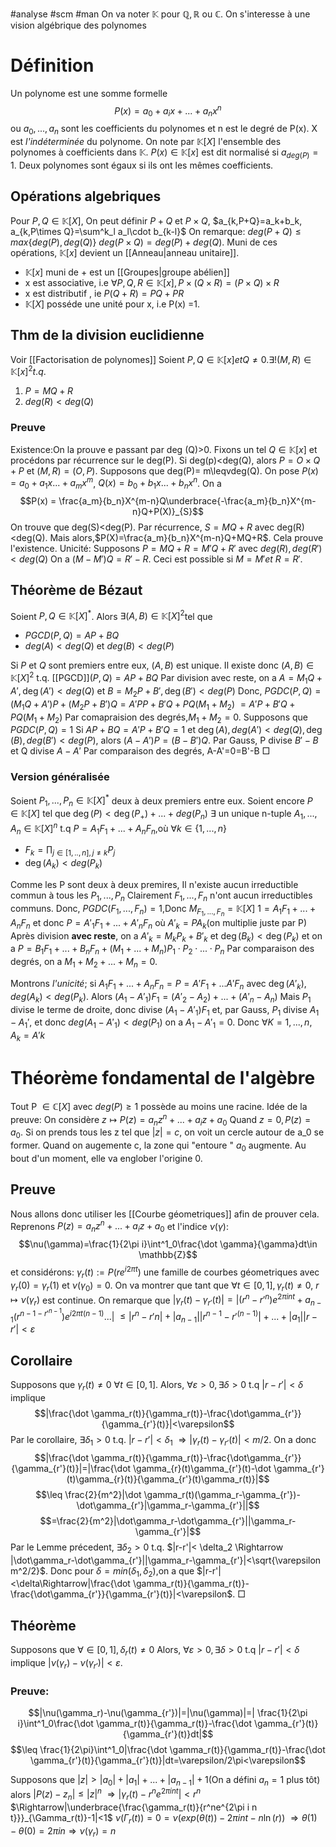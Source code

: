 #analyse #scm #man
On va noter $\mathbb{K}$ pour $\mathbb{Q},\mathbb{R}$ ou $\mathbb{C}$. On s'interesse à une vision algébrique des polynomes
# Définition
Un polynome est une somme formelle 
$$P(x)= a_0 + a_ix +...+a_nx^n$$
ou $a_0,...,a_n$ sont les coefficients du polynomes et n est le degré de P(x).
X est _l'indéterminée_ du polynome. On note par $\mathbb{K}[X]$ l'ensemble des polynomes à coefficients dans $\mathbb{K}$.
$P(x)\in \mathbb{K}[x]$ est dit normalisé si $a_{deg(P)}=1$. Deux polynomes sont égaux si ils ont les mêmes coefficients.
## Opérations algebriques
Pour $P,Q \in \mathbb{K}[X]$, On peut définir $P+Q$ et $P\times Q$, 
$a_{k,P+Q}=a_k+b_k, a_{k,P\times Q}=\sum^k_l a_l\cdot b_{k-l}$
On remarque:
$deg(P+Q)\leq max \lbrace deg(P),deg(Q) \rbrace$
$deg(P\times Q)= deg(P)+deg(Q)$.
Muni de ces opérations, $\mathbb{K}[x]$ devient un [[Anneau|anneau unitaire]].
- $\mathbb{K}[x]$ muni de + est un [[Groupes|groupe abélien]]
- x est associative, i.e $\forall P,Q,R \in \mathbb{K}[x], P\times(Q\times R)= (P\times Q)\times R$
- x est distributif
, ie $P(Q+R)= PQ+ PR$
- $\mathbb{K}[X]$ posséde une unité
 pour x, i.e P(x) =1. 
## Thm de la division euclidienne
Voir [[Factorisation de polynomes]]
Soient $P,Q \in \mathbb{K}[x] et Q \neq 0. \exists!(M,R)\in \mathbb{K}[x]^2 t.q.$
1. $P = MQ + R$
2. $deg(R)<deg(Q)$
### Preuve
Existence:On la prouve e passant par deg (Q)>0. Fixons un tel $Q \in \mathbb{K}[x]$  et procédons par récurrence sur le deg(P). Si deg(p)<deg(Q), alors $P = O\times Q+P$ et $(M,R)= (O,P)$.
Supposons que deg(P)= m\leqvdeg(Q). On pose $P(x)= a_0+a_1 x...+a_mx^m$, $Q(x)= b_0+b_1 x...+b_nx^n$. On a $$P(x) = \frac{a_m}{b_n}X^{m-n}Q\underbrace{-\frac{a_m}{b_n}X^{m-n}Q+P(X)}_{S}$$
On trouve que deg(S)<deg(P). Par récurrence, $S = MQ + R$ avec deg(R)<deg(Q). Mais alors,$P(X)=\frac{a_m}{b_n}X^{m-n}Q+MQ+R$. Cela prouve l'existence.
Unicité:
Supposons $P=MQ+R= M'Q + R'$ avec $deg(R), deg(R')< deg(Q)$ On a $(M-M')Q = R'-R.$ Ceci est possible si $M=M' et\ R = R'$.
## Théorème de Bézaut
Soient $P,Q \in \mathbb{K}[X]^*$. Alors $\exists(A,B)\in \mathbb{K}[X]^2$tel que 
- $PGCD(P,Q)= AP+BQ$
- $deg(A)<deg(Q)$ et $deg(B)<deg(P)$

Si $P$ et $Q$ sont premiers entre eux, $(A,B)$ est unique.
Il existe donc $(A,B)\in \mathbb{K}[X]^2$ t.q. [[PGCD]]$(P,Q)= AP + BQ$
Par division avec reste, on a $A = M_1Q + A',\deg(A')<deg(Q)$ et $B = M_2P + B',\deg(B')<deg(P)$
Donc, $PGDC(P,Q)=(M_1Q+A')P+(M_2P+B')Q= A'PP+B'Q+PQ(M_1+M_2)$
$=A'P+B'Q+PQ(M_1+M_2)$
Par comapraision des degrés,$M_1+M_2 =0$.
Supposons que $PGDC(P,Q)=1$
Si $AP+BQ=A'P+B'Q=1$ et $\deg(A),deg(A')<deg(Q),\deg(B),deg(B')<deg(P)$, alors $(A-A')P=(B-B')Q$. Par Gauss, P divise $B'-B$ et Q divise $A-A'$
Par comparaison des degrés, A-A'=0=B'-B
$\Box$
### Version généralisée
Soient $P_1,...,P_n\in \mathbb{K}[X]^*$ deux à deux premiers entre eux. Soient encore $P\in \mathbb{K}[X]$ tel que $\deg(P)<\deg(P_+)+...+deg(P_n)$
$\exists$ un unique n-tuple $A_1,...,A_n\in \mathbb{K}[X]^n$
t.q
$P= A_1F_1+...+A_nF_n,$où $\forall k \in \lbrace 1,...,n\rbrace$
- $F_k=\prod_{j\in[1,..,n],j\neq k}P_j$
- $\deg(A_k)<deg(P_k)$

Comme les P sont deux à deux premires, Il n'existe aucun irreductible commun à tous les $P_1,...,P_n$
Clairement $F_1,...,F_n$ n'ont aucun irreductibles communs.
Donc, $PGDC(F_1,...,F_n)=1$,Donc $M_{F_1,...,F_n}=\mathbb{K}[X]$
$1 =A_1F_1+...+A_nF_n$ 
et donc $P=A'_1F_1+...+A'_nF_n$ où $A'_k = PA_k$(on multiplie juste par P)
Après division __avec reste__, on a $A'_k=M_kP_k+B'_k$ et $\deg(B_k)<\deg(P_k)$ et on a 
$P =B_1F_1+...+B_nF_n+(M_1+...+M_n)P_1\cdot P_2\cdot ...\cdot P_n$
Par comparaison des degrés, on a $M_1+M_2+...+M_n= 0$.

Montrons _l'unicité_; si $A_1F_1+...+A_nF_n=P=A'F_1+...A'F_n$ avec $\deg(A'_k),deg(A_k)<deg(P_k)$.
Alors $(A_1-A'_1)F_1=(A'_2-A_2)+...+(A'_n-A_n)$ Mais $P_1$ divise le terme de droite, donc divise $(A_1-A'_1)F_1$ et, par Gauss, $P_1$ divise $A_1-A_1'$, et donc $deg(A_1-A'_1)<deg(P_1)$ on a $A_1-A'_1=0$.
Donc $\forall K =1,...,n, A_k=A'k$

# Théorème fondamental de l'algèbre
Tout P $\in\mathbb{C}[X]$ avec $deg(P) \geq 1$ possède au moins une racine.
Idée de la preuve:
On considère $z\mapsto P(z)=a_nz^n+...+a_iz+a_0$
Quand $z=0, P(z)=a_0$. Si on prends tous les z tel que $|z|=c$, on voit un cercle autour de a_0 se former. Quand on augemente c, la zone qui "entoure " $a_0$ augmente. Au bout d'un moment, elle va englober l'origine 0.

## Preuve
Nous allons donc utiliser les [[Courbe géometriques]] afin de prouver cela.
Reprenons $P(z)=a_nz^n+...+a_iz+a_0$ et l'indice $\nu(\gamma):$
$$\nu(\gamma)=\frac{1}{2\pi i}\int^1_0\frac{\dot \gamma}{\gamma}dt\in \mathbb{Z}$$
et considérons:
$\gamma_r(t):=P(re^{i2\pi t})$ une famille de courbes géometriques avec $\gamma_r(0)=\gamma_r(1)$ et $\nu(\gamma_0)=0$. On va montrer que tant que $\forall t \in [0,1], \gamma_r(t)\neq 0,$
$r \mapsto\nu(\gamma_r)$ est continue.
On remarque que $|\gamma_r(t)-\gamma_{r'}(t)|=|(r^n-r'^n)e^{2\pi i nt}+a_{n-1}(r^{n-1-r'^{n-1}})e^{i2\pi t (n-1)}...|$
$\leq|r^n-r'n|+|a_{n-1}||r^{n-1}-r'^{(n-1)}|+...+|a_1||r-r'|< \varepsilon$
## Corollaire
Supposons que $\gamma_r(t)\neq 0 \ \forall t\in [0,1]$. Alors, $\forall \varepsilon>0, \exists \delta >0$ t.q $|r-r'|<\delta$ implique
$$|\frac{\dot \gamma_r(t)}{\gamma_r(t)}-\frac{\dot\gamma_{r'}}{\gamma_{r'}(t)}|<\varepsilon$$
Par le corollaire, $\exists  \delta_1>0$ t.q. $|r-r'|< \delta_1$
$\Rightarrow|\gamma_r(t)-\gamma_{r'}(t)|<m/2$.
On a donc 
$$|\frac{\dot \gamma_r(t)}{\gamma_r(t)}-\frac{\dot\gamma_{r'}}{\gamma_{r'}(t)}|=|\frac{\dot \gamma_{r}(t)\gamma_{r'}(t)-\dot \gamma_{r'}(t)\gamma_{r}(t)}{\gamma_{r'}(t)\gamma_r(t)}|$$
$$\leq \frac{2}{m^2}|\dot \gamma_r(t)(\gamma_r-\gamma_{r'})-\dot\gamma_{r'}|\gamma_r-\gamma_{r'}||$$
$$=\frac{2}{m^2}|\dot\gamma_r-\dot\gamma_{r'}||\gamma_r-\gamma_{r'}|$$
Par le Lemme précedent, $\exists  \delta_2>0$ t.q. $|r-r'|< \delta_2 \Rightarrow |\dot\gamma_r-\dot\gamma_{r'}||\gamma_r-\gamma_{r'}|<\sqrt{\varepsilon m^2/2}$.
Donc pour $\delta = min(\delta_1,\delta_2)$,on a que
$|r-r'|<\delta\Rightarrow|\frac{\dot \gamma_r(t)}{\gamma_r(t)}-\frac{\dot\gamma_{r'}}{\gamma_{r'}(t)}|<\varepsilon$.
$\Box$
## Théorème
Supposons que $\forall \in [0,1], \delta_r(t)\neq 0$
Alors, $\forall\varepsilon >0,\exists \delta>0$ t.q $|r-r'|<\delta$ implique $|\nu(\gamma_r)-\nu(\gamma_{r'})|<\varepsilon$.
### Preuve: 
$$|\nu(\gamma_r)-\nu(\gamma_{r'})|=|\nu(\gamma)|=| \frac{1}{2\pi i}\int^1_0\frac{\dot \gamma_r(t)}{\gamma_r(t)}-\frac{\dot \gamma_{r'}(t)}{\gamma_{r'}(t)}dt|$$
$$\leq \frac{1}{2\pi}\int^1_0|\frac{\dot \gamma_r(t)}{\gamma_r(t)}-\frac{\dot \gamma_{r'}(t)}{\gamma_{r'}(t)}|dt=\varepsilon/2\pi<\varepsilon$$

Supposons que $|z|>|a_0|+|a_1|+...+|a_{n-1}|+1$(On a défini $a_n = 1$ plus tôt)
alors $|P(z)-z_n|\leq|z|^n$
$\Rightarrow|\gamma_r(t)-r^ne^{2\pi i n t}|<r^n$
$\Rightarrow|\underbrace{\frac{\gamma_r(t)}{r^ne^{2\pi i n t}}}_{\Gamma_r(t)}-1|<1$
$\nu(\Gamma_r(t))=0=\nu(exp(\theta(t))-2\pi int-n\ln(r))$
$\Rightarrow\theta(1)-\theta(0)=2\pi i n\Rightarrow \nu(\gamma_r)=n$